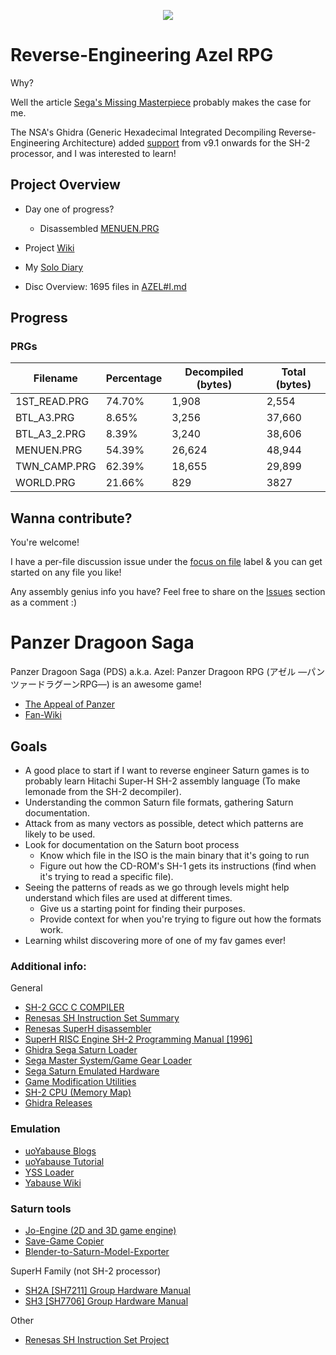 <p align="center">
  <img src="https://i.imgur.com/1Wkha31.png">
</p>

# Reverse-Engineering Azel RPG
Why? 

Well the article [Sega's Missing Masterpiece](https://www.theringer.com/2018/1/29/16940902/1998-video-games-panzer-dragoon-saga-missing-masterpiece) probably makes the case for me.

The NSA's Ghidra (Generic Hexadecimal Integrated Decompiling Reverse-Engineering Architecture) added [support](https://github.com/NationalSecurityAgency/ghidra/pull/715) from v9.1 onwards for the SH-2 processor, and I was interested to learn!


## Project Overview
- Day one of progress? 
  - Disassembled [MENUEN.PRG](https://github.com/Aeonitis/Reverse-Engineer-Azel/blob/main/AZEL%20Disc%201/PRG/MENUEN.PRG.md)

- Project [Wiki](https://github.com/Aeonitis/Reverse-Engineer-Azel/wiki)
- My [Solo Diary](https://github.com/Aeonitis/Reverse-Engineer-Azel/wiki/Logs-%5BSolo%5D)
- Disc Overview: 1695 files in [AZEL#I.md](https://github.com/Aeonitis/Reverse-Engineer-Azel/blob/main/AZEL%20Disc%201/AZEL#I.md)

## Progress

### PRGs

Filename | Percentage | Decompiled (bytes) | Total (bytes)
---|------------|--------------------|---
1ST_READ.PRG | 74.70%     | 1,908              | 2,554
BTL_A3.PRG | 8.65%      | 3,256              | 37,660
BTL_A3_2.PRG | 8.39%      | 3,240              | 38,606
MENUEN.PRG | 54.39%     | 26,624             | 48,944
TWN_CAMP.PRG | 62.39%     | 18,655             | 29,899
WORLD.PRG | 21.66%     | 829                |3827

## Wanna contribute?
You're welcome!

I have a per-file discussion issue under the [focus on file](https://github.com/Aeonitis/Reverse-Engineer-Azel/labels/focus%20on%20file) label & you can get started on any file you like!

Any assembly genius info you have? Feel free to share on the [Issues](https://github.com/Aeonitis/Reverse-Engineer-Azel/issues) section as a comment :)


# Panzer Dragoon Saga
Panzer Dragoon Saga (PDS) a.k.a. Azel: Panzer Dragoon RPG (アゼル ―パンツァードラグーンRPG―) is an awesome game!
- [The Appeal of Panzer](https://venturebeat.com/2012/01/11/the-appeal-of-panzer-dragoon-saga/)
- [Fan-Wiki](https://panzerdragoon.fandom.com/wiki/Panzer_Dragoon_Saga)

## Goals
- A good place to start if I want to reverse engineer Saturn games is to probably learn Hitachi Super-H SH-2 assembly language (To make lemonade from the SH-2 decompiler).
- Understanding the common Saturn file formats, gathering Saturn documentation.
- Attack from as many vectors as possible, detect which patterns are likely to be used.
- Look for documentation on the Saturn boot process
  - Know which file in the ISO is the main binary that it's going to run
  - Figure out how the CD-ROM's SH-1 gets its instructions (find when it's trying to read a specific file). 
- Seeing the patterns of reads as we go through levels might help understand which files are used at different times.
  - Give us a starting point for finding their purposes. 
  - Provide context for when you're trying to figure out how the formats work.
- Learning whilst discovering more of one of my fav games ever!


### Additional info:

General
- [SH-2 GCC C COMPILER](https://github.com/SaturnSDK/Saturn-SDK-GCC-SH2)
- [Renesas SH Instruction Set Summary](http://shared-ptr.com/sh_insns.html)
- [Renesas SuperH disassembler](https://github.com/logic/sh2dis)
- [SuperH RISC Engine SH-2 Programming Manual [1996]](https://antime.kapsi.fi/sega/files/h12p0.pdf)
- [Ghidra Sega Saturn Loader](https://github.com/VGKintsugi/Ghidra-SegaSaturn-Loader)
- [Sega Master System/Game Gear Loader](https://github.com/VGKintsugi/Ghidra-SegaMasterSystem-Loader)
- [Sega Saturn Emulated Hardware](https://github.com/FCare/Kronos)
- [Game Modification Utilities](https://www.zophar.net/utilities/mod.html)
- [SH-2 CPU (Memory Map)](https://wiki.yabause.org/index.php5?title=SH-2CPU)
- [Ghidra Releases](https://github.com/NationalSecurityAgency/ghidra/releases)

### Emulation
- [uoYabause Blogs](http://www.uoyabause.org/blogs)
- [uoYabause Tutorial](https://fantasyanime.com/emuhelp/uoyabause)
- [YSS Loader](https://github.com/cyberwarriorx/yssloader)
- [Yabause Wiki](https://wiki.yabause.org)

### Saturn tools
- [Jo-Engine (2D and 3D game engine)](https://github.com/johannes-fetz/joengine)
- [Save-Game Copier](https://github.com/slinga-homebrew/Save-Game-Copier)
- [Blender-to-Saturn-Model-Exporter](https://github.com/polygon-studio/Blender-to-Saturn-Model-Exporter)

SuperH Family (not SH-2 processor)
- [SH2A [SH7211] Group Hardware Manual](https://www.renesas.com/us/en/document/mah/sh7211-group-hardware-manual)
- [SH3 [SH7706] Group Hardware Manual](https://www.renesas.com/us/en/document/mah/sh7706-group-hardware-manual)

Other
- [Renesas SH Instruction Set Project](https://github.com/shared-ptr/sh_insns)